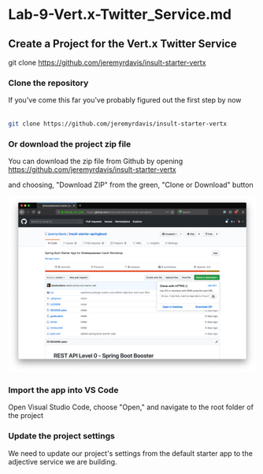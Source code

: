 # Lab-9-Vert.x-Twitter_Service.md

## Create a Project for the Vert.x Twitter Service  
git clone https://github.com/jeremyrdavis/insult-starter-vertx

###  Clone the repository 

If you've come this far you've probably figured out the first step by now

```bash

git clone https://github.com/jeremyrdavis/insult-starter-vertx

```

### Or download the project zip file

You can download the zip file from Github by opening https://github.com/jeremyrdavis/insult-starter-vertx

and choosing, "Download ZIP" from the green, "Clone or Download" button

![](./images/lab7/lab7-sb-01-download.png)  

### Import the app into VS Code

Open Visual Studio Code, choose "Open," and navigate to the root folder of the project

### Update the project settings

We need to update our project's settings from the default starter app to the adjective service we are building.
